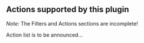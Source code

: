 ## Actions supported by this plugin

*Note:* The Filters and Actions sections are incomplete!

Action list is to be announced...
